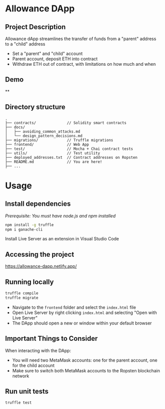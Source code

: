 # Allowance DApp

## Project Description
Allowance dApp streamlines the transfer of funds from a "parent" address to a "child" address
- Set a "parent" and "child" account
- Parent account, deposit ETH into contract
- Withdraw ETH out of contract, with limitations on how much and when

## Demo
<!-- link to Loom video walkthrough -->**

## Directory structure

```
.
├── contracts/              // Solidity smart contracts
├── docs/
│   ├── avoiding_common_attacks.md
│   └── design_pattern_decisions.md
├── migrations/             // Truffle migrations
├── frontend/               // Web App
├── test/                   // Mocha + Chai contract tests
├── utils/                  // Test utility
├── deployed_addresses.txt  // Contract addresses on Ropsten
├── README.md               // You are here!
├── ...
```

# Usage

## Install dependencies
*Prerequisite: You must have node.js and npm installed*
```sh
npm install -g truffle
npm i ganache-cli
```
Install Live Server as an extension in Visual Studio Code

## Accessing the project
https://allowance-dapp.netlify.app/

## Running locally
```sh
truffle compile
truffle migrate
```
- Navigate to the `frontend` folder and select the `index.html` file
- Open Live Server by right clicking `index.html` and selecting "Open with Live Server"
- The DApp should open a new or window within your default browser

## Important Things to Consider
When interacting with the DApp:
- You will need two MetaMask accounts: one for the parent account, one for the child account
- Make sure to switch both MetaMask accounts to the Ropsten blockchain network

## Run unit tests
```sh
truffle test
```
